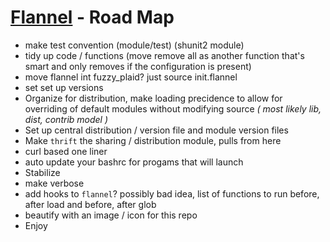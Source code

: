 # [Flannel][readme-md] - Road Map

- make test convention (module/test) (shunit2 module)
- tidy up code / functions (move remove all as another function that's smart and only removes if the configuration is present)
- move flannel int fuzzy_plaid? just source init.flannel
- set set up versions
- Organize for distribution, make loading precidence to allow for overriding of default modules without modifying source *( most likely lib, dist, contrib model )*
- Set up central distribution / version file and module version files
- Make `thrift` the sharing / distribution module, pulls from here
- curl based one liner
- auto update your bashrc for progams that will launch
- Stabilize
- make verbose
- add hooks to `flannel`? possibly bad idea, list of functions to run before, after load and before, after glob
- beautify with an image / icon for this repo
- Enjoy

[requires-md]: requires/README.md "Requires Spec Markdown"
[readme-md]: README.md "Flannel Readme"